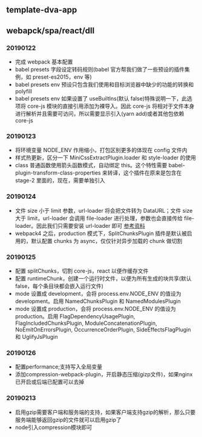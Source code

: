 ## template-dva-app

## webapck/spa/react/dll

### 20190122

-   完成 webpack 基本配置
-   babel presets 字段设定转码规则(babel 官方帮我们做了一些预设的插件集例，如 preset-es2015，env 等)
-   babel presets env 预设只包含我们使用和目标浏览器中缺少的功能的转换和 polyfill
-   babel presets env 如果设置了 useBuiltIns(默认 false)特殊说明一下，此选项将 core-js 模块的直接引用添加为裸导入。因此 core-js 将相对于文件本身进行解析并且需要可访问，所以需要显示引入(yarn add)或者其他包依赖 core-js

### 20190123

-   将环境变量 NODE_ENV 作用缩小，打包区别更多的体现在 config 文件内
-   样式热更新，区分一下 MiniCssExtractPlugin.loader 和 style-loader 的使用
-   class 普通函数使用箭头函数模式，自动绑定 this。这个特性需要 babel-plugin-transform-class-properties 来转译，这个插件在原来是包含在 stage-2 里面的，现在，需要单独引入

### 20190124

-   文件 size 小于 limit 参数，url-loader 将会把文件转为 DataURL；文件 size 大于 limit，url-loader 会调用 file-loader 进行处理，参数也会直接传给 file-loader。因此我们只需要安装 url-loader 即可 [参考资料](https://blog.csdn.net/WEB_YH/article/details/79325182)
-   webpack4 之后，production 模式下，SplitChunksPlugin 插件是默认被启用的，默认配置 chunks 为 async，仅仅针对异步加载的 chunk 做切割

### 20190125

-   配置 splitChunks，切割 core-js，react 以便作缓存文件
-   配置 runtimeChunk，创建一个运行时文件，以便为所有生成的块共享(默认 false，每个条目块都会嵌入运行文件)
-   mode 设置成 development，会将 process.env.NODE_ENV 的值设为 development。启用 NamedChunksPlugin 和 NamedModulesPlugin
-   mode 设置成 production，会将 process.env.NODE_ENV 的值设为 production。启用 FlagDependencyUsagePlugin, FlagIncludedChunksPlugin, ModuleConcatenationPlugin, NoEmitOnErrorsPlugin, OccurrenceOrderPlugin, SideEffectsFlagPlugin 和 UglifyJsPlugin

### 20190126
-   配置performance;支持写入全局变量
-   添加compression-webpack-plugin，开启静态压缩(gizp文件)，如果nginx已开启或后端已配置可以去掉  

### 20190213
-   启用gzip需要客户端和服务端的支持，如果客户端支持gzip的解析，那么只要服务端能够返回gzip的文件就可以启用gzip了
-   node引入compression模块即可
